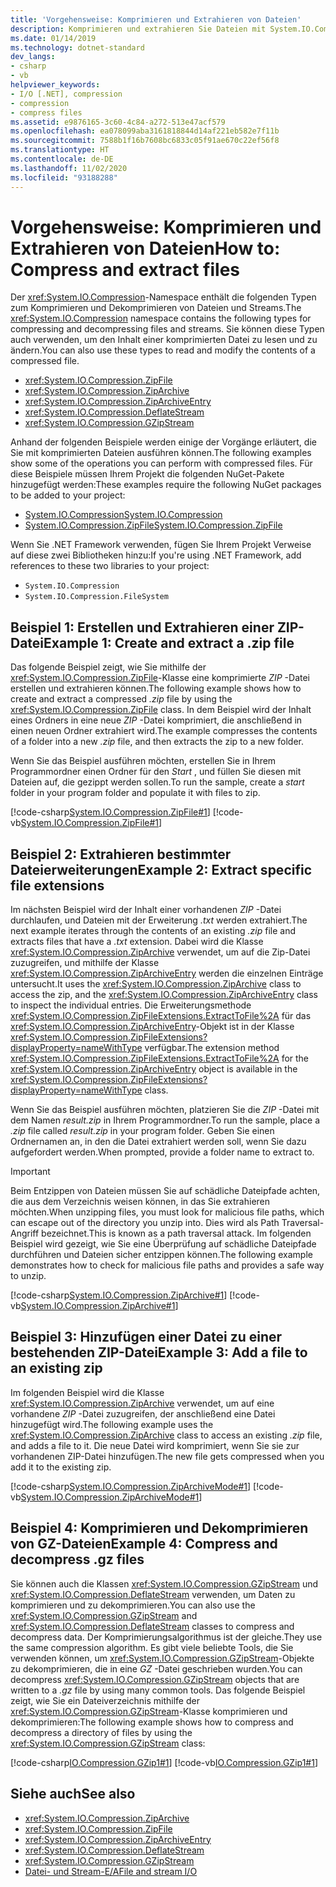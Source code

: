```yaml
---
title: 'Vorgehensweise: Komprimieren und Extrahieren von Dateien'
description: Komprimieren und extrahieren Sie Dateien mit System.IO.Compression. Dieser Artikel enthält Verwendungsbeispiele für ZipFile, ZipArchive, ZipArchiveEntry, DeflateStream und GZipStream.
ms.date: 01/14/2019
ms.technology: dotnet-standard
dev_langs:
- csharp
- vb
helpviewer_keywords:
- I/O [.NET], compression
- compression
- compress files
ms.assetid: e9876165-3c60-4c84-a272-513e47acf579
ms.openlocfilehash: ea078099aba3161818844d14af221eb582e7f11b
ms.sourcegitcommit: 7588b1f16b7608bc6833c05f91ae670c22ef56f8
ms.translationtype: HT
ms.contentlocale: de-DE
ms.lasthandoff: 11/02/2020
ms.locfileid: "93188288"
---
```

# <a name="how-to-compress-and-extract-files"></a><span data-ttu-id="b2e4a-104">Vorgehensweise: Komprimieren und Extrahieren von Dateien</span><span class="sxs-lookup"><span data-stu-id="b2e4a-104">How to: Compress and extract files</span></span>

<span data-ttu-id="b2e4a-105">Der <xref:System.IO.Compression>-Namespace enthält die folgenden Typen zum Komprimieren und Dekomprimieren von Dateien und Streams.</span><span class="sxs-lookup"><span data-stu-id="b2e4a-105">The <xref:System.IO.Compression> namespace contains the following types for compressing and decompressing files and streams.</span></span> <span data-ttu-id="b2e4a-106">Sie können diese Typen auch verwenden, um den Inhalt einer komprimierten Datei zu lesen und zu ändern.</span><span class="sxs-lookup"><span data-stu-id="b2e4a-106">You can also use these types to read and modify the contents of a compressed file.</span></span>

- <xref:System.IO.Compression.ZipFile>
- <xref:System.IO.Compression.ZipArchive>
- <xref:System.IO.Compression.ZipArchiveEntry>
- <xref:System.IO.Compression.DeflateStream>
- <xref:System.IO.Compression.GZipStream>

<span data-ttu-id="b2e4a-107">Anhand der folgenden Beispiele werden einige der Vorgänge erläutert, die Sie mit komprimierten Dateien ausführen können.</span><span class="sxs-lookup"><span data-stu-id="b2e4a-107">The following examples show some of the operations you can perform with compressed files.</span></span> <span data-ttu-id="b2e4a-108">Für diese Beispiele müssen Ihrem Projekt die folgenden NuGet-Pakete hinzugefügt werden:</span><span class="sxs-lookup"><span data-stu-id="b2e4a-108">These examples require the following NuGet packages to be added to your project:</span></span>

- [<span data-ttu-id="b2e4a-109">System.IO.Compression</span><span class="sxs-lookup"><span data-stu-id="b2e4a-109">System.IO.Compression</span></span>](https://www.nuget.org/packages/System.IO.Compression)
- [<span data-ttu-id="b2e4a-110">System.IO.Compression.ZipFile</span><span class="sxs-lookup"><span data-stu-id="b2e4a-110">System.IO.Compression.ZipFile</span></span>](https://www.nuget.org/packages/System.IO.Compression.ZipFile)

<span data-ttu-id="b2e4a-111">Wenn Sie .NET Framework verwenden, fügen Sie Ihrem Projekt Verweise auf diese zwei Bibliotheken hinzu:</span><span class="sxs-lookup"><span data-stu-id="b2e4a-111">If you're using .NET Framework, add references to these two libraries to your project:</span></span>

- `System.IO.Compression`
- `System.IO.Compression.FileSystem`

## <a name="example-1-create-and-extract-a-zip-file"></a><span data-ttu-id="b2e4a-112">Beispiel 1: Erstellen und Extrahieren einer ZIP-Datei</span><span class="sxs-lookup"><span data-stu-id="b2e4a-112">Example 1: Create and extract a .zip file</span></span>

<span data-ttu-id="b2e4a-113">Das folgende Beispiel zeigt, wie Sie mithilfe der <xref:System.IO.Compression.ZipFile>-Klasse eine komprimierte *ZIP* -Datei erstellen und extrahieren können.</span><span class="sxs-lookup"><span data-stu-id="b2e4a-113">The following example shows how to create and extract a compressed *.zip* file by using the <xref:System.IO.Compression.ZipFile> class.</span></span> <span data-ttu-id="b2e4a-114">In dem Beispiel wird der Inhalt eines Ordners in eine neue *ZIP* -Datei komprimiert, die anschließend in einen neuen Ordner extrahiert wird.</span><span class="sxs-lookup"><span data-stu-id="b2e4a-114">The example compresses the contents of a folder into a new *.zip* file, and then extracts the zip to a new folder.</span></span>

<span data-ttu-id="b2e4a-115">Wenn Sie das Beispiel ausführen möchten, erstellen Sie in Ihrem Programmordner einen Ordner für den *Start* , und füllen Sie diesen mit Dateien auf, die gezippt werden sollen.</span><span class="sxs-lookup"><span data-stu-id="b2e4a-115">To run the sample, create a *start* folder in your program folder and populate it with files to zip.</span></span>

[!code-csharp[System.IO.Compression.ZipFile#1](../../../samples/snippets/csharp/VS_Snippets_CLR_System/system.io.compression.zipfile/cs/program1.cs#1)]
[!code-vb[System.IO.Compression.ZipFile#1](../../../samples/snippets/visualbasic/VS_Snippets_CLR_System/system.io.compression.zipfile/vb/program1.vb#1)]

## <a name="example-2-extract-specific-file-extensions"></a><span data-ttu-id="b2e4a-116">Beispiel 2: Extrahieren bestimmter Dateierweiterungen</span><span class="sxs-lookup"><span data-stu-id="b2e4a-116">Example 2: Extract specific file extensions</span></span>

<span data-ttu-id="b2e4a-117">Im nächsten Beispiel wird der Inhalt einer vorhandenen *ZIP* -Datei durchlaufen, und Dateien mit der Erweiterung *.txt* werden extrahiert.</span><span class="sxs-lookup"><span data-stu-id="b2e4a-117">The next example iterates through the contents of an existing *.zip* file and extracts files that have a *.txt* extension.</span></span> <span data-ttu-id="b2e4a-118">Dabei wird die Klasse <xref:System.IO.Compression.ZipArchive> verwendet, um auf die Zip-Datei zuzugreifen, und mithilfe der Klasse <xref:System.IO.Compression.ZipArchiveEntry> werden die einzelnen Einträge untersucht.</span><span class="sxs-lookup"><span data-stu-id="b2e4a-118">It uses the <xref:System.IO.Compression.ZipArchive> class to access the zip, and the <xref:System.IO.Compression.ZipArchiveEntry> class to inspect the individual entries.</span></span> <span data-ttu-id="b2e4a-119">Die Erweiterungsmethode <xref:System.IO.Compression.ZipFileExtensions.ExtractToFile%2A> für das <xref:System.IO.Compression.ZipArchiveEntry>-Objekt ist in der Klasse <xref:System.IO.Compression.ZipFileExtensions?displayProperty=nameWithType> verfügbar.</span><span class="sxs-lookup"><span data-stu-id="b2e4a-119">The extension method <xref:System.IO.Compression.ZipFileExtensions.ExtractToFile%2A> for the <xref:System.IO.Compression.ZipArchiveEntry> object is available in the <xref:System.IO.Compression.ZipFileExtensions?displayProperty=nameWithType> class.</span></span>

<span data-ttu-id="b2e4a-120">Wenn Sie das Beispiel ausführen möchten, platzieren Sie die *ZIP* -Datei mit dem Namen *result.zip* in Ihrem Programmordner.</span><span class="sxs-lookup"><span data-stu-id="b2e4a-120">To run the sample, place a *.zip* file called *result.zip* in your program folder.</span></span> <span data-ttu-id="b2e4a-121">Geben Sie einen Ordnernamen an, in den die Datei extrahiert werden soll, wenn Sie dazu aufgefordert werden.</span><span class="sxs-lookup"><span data-stu-id="b2e4a-121">When prompted, provide a folder name to extract to.</span></span>

> [!IMPORTANT]
> <span data-ttu-id="b2e4a-122">Beim Entzippen von Dateien müssen Sie auf schädliche Dateipfade achten, die aus dem Verzeichnis weisen können, in das Sie extrahieren möchten.</span><span class="sxs-lookup"><span data-stu-id="b2e4a-122">When unzipping files, you must look for malicious file paths, which can escape out of the directory you unzip into.</span></span> <span data-ttu-id="b2e4a-123">Dies wird als Path Traversal-Angriff bezeichnet.</span><span class="sxs-lookup"><span data-stu-id="b2e4a-123">This is known as a path traversal attack.</span></span> <span data-ttu-id="b2e4a-124">Im folgenden Beispiel wird gezeigt, wie Sie eine Überprüfung auf schädliche Dateipfade durchführen und Dateien sicher entzippen können.</span><span class="sxs-lookup"><span data-stu-id="b2e4a-124">The following example demonstrates how to check for malicious file paths and provides a safe way to unzip.</span></span>

[!code-csharp[System.IO.Compression.ZipArchive#1](../../../samples/snippets/csharp/VS_Snippets_CLR_System/system.io.compression.ziparchive/cs/program1.cs#1)]
[!code-vb[System.IO.Compression.ZipArchive#1](../../../samples/snippets/visualbasic/VS_Snippets_CLR_System/system.io.compression.ziparchive/vb/program1.vb#1)]

## <a name="example-3-add-a-file-to-an-existing-zip"></a><span data-ttu-id="b2e4a-125">Beispiel 3: Hinzufügen einer Datei zu einer bestehenden ZIP-Datei</span><span class="sxs-lookup"><span data-stu-id="b2e4a-125">Example 3: Add a file to an existing zip</span></span>

<span data-ttu-id="b2e4a-126">Im folgenden Beispiel wird die Klasse <xref:System.IO.Compression.ZipArchive> verwendet, um auf eine vorhandene *ZIP* -Datei zuzugreifen, der anschließend eine Datei hinzugefügt wird.</span><span class="sxs-lookup"><span data-stu-id="b2e4a-126">The following example uses the <xref:System.IO.Compression.ZipArchive> class to access an existing *.zip* file, and adds a file to it.</span></span> <span data-ttu-id="b2e4a-127">Die neue Datei wird komprimiert, wenn Sie sie zur vorhandenen ZIP-Datei hinzufügen.</span><span class="sxs-lookup"><span data-stu-id="b2e4a-127">The new file gets compressed when you add it to the existing zip.</span></span>

[!code-csharp[System.IO.Compression.ZipArchiveMode#1](../../../samples/snippets/csharp/VS_Snippets_CLR_System/system.io.compression.ziparchivemode/cs/program1.cs#1)]
[!code-vb[System.IO.Compression.ZipArchiveMode#1](../../../samples/snippets/visualbasic/VS_Snippets_CLR_System/system.io.compression.ziparchivemode/vb/program1.vb#1)]

## <a name="example-4-compress-and-decompress-gz-files"></a><span data-ttu-id="b2e4a-128">Beispiel 4: Komprimieren und Dekomprimieren von GZ-Dateien</span><span class="sxs-lookup"><span data-stu-id="b2e4a-128">Example 4: Compress and decompress .gz files</span></span>

<span data-ttu-id="b2e4a-129">Sie können auch die Klassen <xref:System.IO.Compression.GZipStream> und <xref:System.IO.Compression.DeflateStream> verwenden, um Daten zu komprimieren und zu dekomprimieren.</span><span class="sxs-lookup"><span data-stu-id="b2e4a-129">You can also use the <xref:System.IO.Compression.GZipStream> and <xref:System.IO.Compression.DeflateStream> classes to compress and decompress data.</span></span> <span data-ttu-id="b2e4a-130">Der Komprimierungsalgorithmus ist der gleiche.</span><span class="sxs-lookup"><span data-stu-id="b2e4a-130">They use the same compression algorithm.</span></span> <span data-ttu-id="b2e4a-131">Es gibt viele beliebte Tools, die Sie verwenden können, um <xref:System.IO.Compression.GZipStream>-Objekte zu dekomprimieren, die in eine *GZ* -Datei geschrieben wurden.</span><span class="sxs-lookup"><span data-stu-id="b2e4a-131">You can decompress <xref:System.IO.Compression.GZipStream> objects that are written to a *.gz* file by using many common tools.</span></span> <span data-ttu-id="b2e4a-132">Das folgende Beispiel zeigt, wie Sie ein Dateiverzeichnis mithilfe der <xref:System.IO.Compression.GZipStream>-Klasse komprimieren und dekomprimieren:</span><span class="sxs-lookup"><span data-stu-id="b2e4a-132">The following example shows how to compress and decompress a directory of files by using the <xref:System.IO.Compression.GZipStream> class:</span></span>

[!code-csharp[IO.Compression.GZip1#1](../../../samples/snippets/csharp/VS_Snippets_CLR/IO.Compression.GZip1/CS/gziptest.cs#1)]
[!code-vb[IO.Compression.GZip1#1](../../../samples/snippets/visualbasic/VS_Snippets_CLR/IO.Compression.GZip1/VB/gziptest.vb#1)]

## <a name="see-also"></a><span data-ttu-id="b2e4a-133">Siehe auch</span><span class="sxs-lookup"><span data-stu-id="b2e4a-133">See also</span></span>

- <xref:System.IO.Compression.ZipArchive>  
- <xref:System.IO.Compression.ZipFile>  
- <xref:System.IO.Compression.ZipArchiveEntry>  
- <xref:System.IO.Compression.DeflateStream>  
- <xref:System.IO.Compression.GZipStream>  
- [<span data-ttu-id="b2e4a-134">Datei- und Stream-E/A</span><span class="sxs-lookup"><span data-stu-id="b2e4a-134">File and stream I/O</span></span>](index.md)
